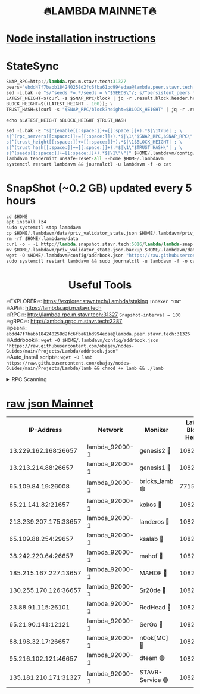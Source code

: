 <h1 align="center"> 🔥LAMBDA MAINNET🔥</h1>


[Node installation instructions](https://github.com/obajay/nodes-Guides/tree/main/Projects/Lambda)
=


# StateSync
```python
SNAP_RPC=http://lambda.rpc.m.stavr.tech:31327
peers="ebdd47f7babb184240258d2fc6fba61bd994edaa@lambda.peer.stavr.tech:31326" 
sed -i.bak -e "s/^seeds *=.*/seeds = \"$SEEDS\"/; s/^persistent_peers *=.*/persistent_peers = \"$PEERS\"/" $HOME/.lambdavm/config/config.toml
LATEST_HEIGHT=$(curl -s $SNAP_RPC/block | jq -r .result.block.header.height); \
BLOCK_HEIGHT=$((LATEST_HEIGHT - 100)); \
TRUST_HASH=$(curl -s "$SNAP_RPC/block?height=$BLOCK_HEIGHT" | jq -r .result.block_id.hash)

echo $LATEST_HEIGHT $BLOCK_HEIGHT $TRUST_HASH

sed -i.bak -E "s|^(enable[[:space:]]+=[[:space:]]+).*$|\1true| ; \
s|^(rpc_servers[[:space:]]+=[[:space:]]+).*$|\1\"$SNAP_RPC,$SNAP_RPC\"| ; \
s|^(trust_height[[:space:]]+=[[:space:]]+).*$|\1$BLOCK_HEIGHT| ; \
s|^(trust_hash[[:space:]]+=[[:space:]]+).*$|\1\"$TRUST_HASH\"| ; \
s|^(seeds[[:space:]]+=[[:space:]]+).*$|\1\"\"|" $HOME/.lambdavm/config/config.toml
lambdavm tendermint unsafe-reset-all --home $HOME/.lambdavm
systemctl restart lambdavm && journalctl -u lambdavm -f -o cat

```
# SnapShot (~0.2 GB) updated every 5 hours
```python
cd $HOME
apt install lz4
sudo systemctl stop lambdavm
cp $HOME/.lambdavm/data/priv_validator_state.json $HOME/.lambdavm/priv_validator_state.json.backup
rm -rf $HOME/.lambdavm/data
curl -o - -L http://lambda.snapshot.stavr.tech:5016/lambda/lambda-snap.tar.lz4 | lz4 -c -d - | tar -x -C $HOME/.lambdavm --strip-components 2
mv $HOME/.lambdavm/priv_validator_state.json.backup $HOME/.lambdavm/data/priv_validator_state.json
wget -O $HOME/.lambdavm/config/addrbook.json "https://raw.githubusercontent.com/obajay/nodes-Guides/main/Projects/Lambda/addrbook.json"
sudo systemctl restart lambdavm && sudo journalctl -u lambdavm -f -o cat
```
 <h1 align="center"> Useful Tools</h1>

🔥EXPLORER🔥:      https://explorer.stavr.tech/Lambda/staking	        `Indexer "ON"` \
🔥API🔥: 			 		 https://lambda.api.m.stavr.tech \
🔥RPC🔥:           http://lambda.rpc.m.stavr.tech:31327	              `Snapshot-interval = 100` \
🔥gRPC🔥:          http://lambda.grpc.m.stavr.tech:2287 \
🔥peer🔥:					 `ebdd47f7babb184240258d2fc6fba61bd994edaa@lambda.peer.stavr.tech:31326` \
🔥Addrbook🔥:    ```wget -O $HOME/.lambdavm/config/addrbook.json "https://raw.githubusercontent.com/obajay/nodes-Guides/main/Projects/Lambda/addrbook.json"``` \
🔥Auto_install script🔥: ```wget -O lamb https://raw.githubusercontent.com/obajay/nodes-Guides/main/Projects/Lambda/lamb && chmod +x lamb && ./lamb```


<details>
<summary>RPC Scanning</summary>

<h2 align="center"> We scan nodes in real time every 4 hours. And we provide the final result of RPC endpoints.
We cannot influence the operation of these nodes in any way. </h2>


```python
If Voting Power is higher than 0 --> then the Node is a validator of the network and may be subject to attack and be a potential threat to the chain.
```
```python
We marked such validators with a red symbol
```

</details>

[raw json Mainnet](https://rpc-check.lambm.stavr.tech/lambm/rpc-lambm-result.json)
=


<table><tr><th>IP-Address</th><th>Network</th><th>Moniker</th><th>Latest Block Height</th><th>Earliest Block Height</th><th>Catching Up</th><th>Tx Index</th><th>Voting Power</th><th>Scan Time</th></tr><tr><td>13.229.162.168:26657</td><td>lambda_92000-1</td><td>genesis2 🔴</td><td>10823742</td><td>1</td><td>False</td><td>on</td><td>16647211</td><td>2023-12-29T12:59:33.231936389UTC</td></tr><tr><td>13.213.214.88:26657</td><td>lambda_92000-1</td><td>genesis1 🔴</td><td>10823743</td><td>1</td><td>False</td><td>on</td><td>107835</td><td>2023-12-29T12:59:37.436608940UTC</td></tr><tr><td>65.109.84.19:26008</td><td>lambda_92000-1</td><td>bricks_lamb 🟢</td><td>7715743</td><td>7581001</td><td>False</td><td>on</td><td>0</td><td>2023-12-29T12:59:46.743399826UTC</td></tr><tr><td>65.21.141.82:21657</td><td>lambda_92000-1</td><td>kokos 🔴</td><td>10823744</td><td>7716001</td><td>False</td><td>off</td><td>546765</td><td>2023-12-29T12:59:39.849684601UTC</td></tr><tr><td>213.239.207.175:33657</td><td>lambda_92000-1</td><td>landeros 🔴</td><td>10823741</td><td>8136001</td><td>False</td><td>off</td><td>1251433</td><td>2023-12-29T12:59:27.406467825UTC</td></tr><tr><td>65.109.88.254:29657</td><td>lambda_92000-1</td><td>ksalab 🔴</td><td>10823745</td><td>8715001</td><td>False</td><td>on</td><td>504653</td><td>2023-12-29T12:59:42.967246280UTC</td></tr><tr><td>38.242.220.64:26657</td><td>lambda_92000-1</td><td>mahof 🔴</td><td>10823739</td><td>10131001</td><td>False</td><td>off</td><td>770350</td><td>2023-12-29T12:59:20.637729206UTC</td></tr><tr><td>185.215.167.227:13657</td><td>lambda_92000-1</td><td>MAHOF 🔴</td><td>10823742</td><td>10134001</td><td>False</td><td>on</td><td>2051510</td><td>2023-12-29T12:59:36.522851585UTC</td></tr><tr><td>130.255.170.126:36657</td><td>lambda_92000-1</td><td>Sr20de 🔴</td><td>10823741</td><td>10715001</td><td>False</td><td>off</td><td>671452</td><td>2023-12-29T12:59:28.152880037UTC</td></tr><tr><td>23.88.91.115:26101</td><td>lambda_92000-1</td><td>RedHead 🔴</td><td>10823741</td><td>10723741</td><td>False</td><td>off</td><td>553202</td><td>2023-12-29T12:59:27.667244410UTC</td></tr><tr><td>65.21.90.141:12121</td><td>lambda_92000-1</td><td>SerGo 🔴</td><td>10823745</td><td>10723745</td><td>False</td><td>off</td><td>10581747</td><td>2023-12-29T12:59:43.362733612UTC</td></tr><tr><td>88.198.32.17:26657</td><td>lambda_92000-1</td><td>n0ok[MC] 🔴</td><td>10823746</td><td>10723746</td><td>False</td><td>off</td><td>1578630</td><td>2023-12-29T12:59:46.364746659UTC</td></tr><tr><td>95.216.102.121:46657</td><td>lambda_92000-1</td><td>dteam 🟢</td><td>10823745</td><td>10810001</td><td>False</td><td>off</td><td>0</td><td>2023-12-29T12:59:42.602820849UTC</td></tr><tr><td>135.181.210.171:31327</td><td>lambda_92000-1</td><td>STAVR-Service 🟢</td><td>10823744</td><td>10821501</td><td>False</td><td>on</td><td>0</td><td>2023-12-29T12:59:42.240005306UTC</td></tr></table>
